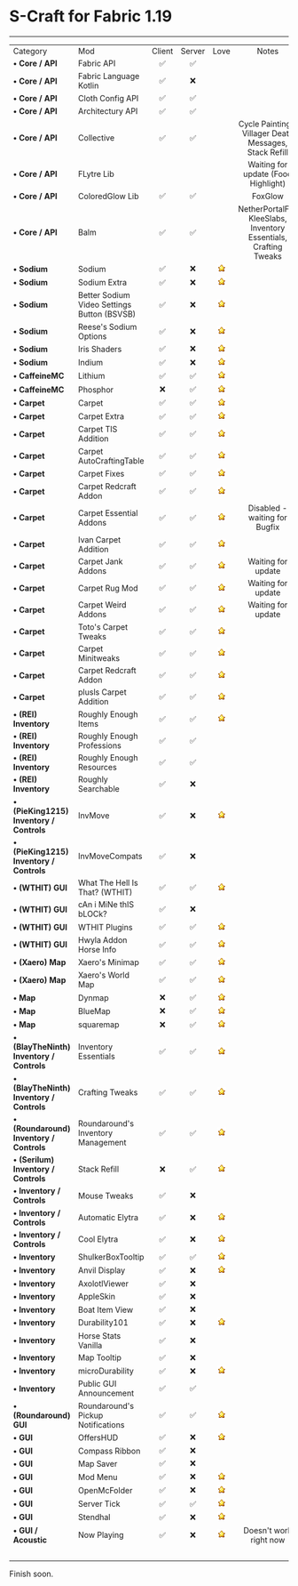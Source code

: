 # S-Craft for Fabric 1.19
_________________________________________________________________________________________________________________________________________________________________________________

|  |  |  |  |  |  |
| :--- | :--- | :---: | :---: | :---: | :---: |
| Category | Mod  | Client | Server | Love | Notes |
| **• Core / API** | Fabric API | ✅ | ✅ |  |  |
| **• Core / API** | Fabric Language Kotlin | ✅ | ❌ |  |  |
| **• Core / API** | Cloth Config API | ✅ | ✅ |  |  |
| **• Core / API** | Architectury API | ✅ | ✅ |  |  |
| **• Core / API** | Collective | ✅ | ✅ |  | Cycle Paintings, Villager Death Messages, Stack Refill |
| **• Core / API** | FLytre Lib |  |  |  | Waiting for update (Food Highlight) |
| **• Core / API** | ColoredGlow Lib | ✅ | ✅ |  | FoxGlow |
| **• Core / API** | Balm | ✅ | ✅ |  | NetherPortalFix, KleeSlabs, Inventory Essentials, Crafting Tweaks |
| **• Sodium** | Sodium | ✅ | ❌ | ![](https://raw.githubusercontent.com/mrniddala/fabric-s-craft-modpack-1.19/main/love-icon.png) |  |
| **• Sodium** | Sodium Extra | ✅ | ❌ | ![](https://raw.githubusercontent.com/mrniddala/fabric-s-craft-modpack-1.19/main/love-icon.png) |  |
| **• Sodium** | Better Sodium Video Settings Button (BSVSB) | ✅ | ❌ | ![](https://raw.githubusercontent.com/mrniddala/fabric-s-craft-modpack-1.19/main/love-icon.png) |  |
| **• Sodium** | Reese's Sodium Options | ✅ | ❌ | ![](https://raw.githubusercontent.com/mrniddala/fabric-s-craft-modpack-1.19/main/love-icon.png) |  |
| **• Sodium** | Iris Shaders | ✅ | ❌ | ![](https://raw.githubusercontent.com/mrniddala/fabric-s-craft-modpack-1.19/main/love-icon.png) |  |
| **• Sodium** | Indium | ✅ | ❌ | ![](https://raw.githubusercontent.com/mrniddala/fabric-s-craft-modpack-1.19/main/love-icon.png) |  |
| **• CaffeineMC** | Lithium | ✅ | ✅ | ![](https://raw.githubusercontent.com/mrniddala/fabric-s-craft-modpack-1.19/main/love-icon.png) |  |
| **• CaffeineMC** | Phosphor | ❌ | ✅ | ![](https://raw.githubusercontent.com/mrniddala/fabric-s-craft-modpack-1.19/main/love-icon.png) |  |
| **• Carpet** | Carpet | ✅ | ✅ | ![](https://raw.githubusercontent.com/mrniddala/fabric-s-craft-modpack-1.19/main/love-icon.png) |  |
| **• Carpet** | Carpet Extra | ✅ | ✅ | ![](https://raw.githubusercontent.com/mrniddala/fabric-s-craft-modpack-1.19/main/love-icon.png) |  |
| **• Carpet** | Carpet TIS Addition | ✅ | ✅ | ![](https://raw.githubusercontent.com/mrniddala/fabric-s-craft-modpack-1.19/main/love-icon.png) |  |
| **• Carpet** | Carpet AutoCraftingTable| ✅ | ✅ | ![](https://raw.githubusercontent.com/mrniddala/fabric-s-craft-modpack-1.19/main/love-icon.png) |  |
| **• Carpet** | Carpet Fixes| ✅ | ✅ | ![](https://raw.githubusercontent.com/mrniddala/fabric-s-craft-modpack-1.19/main/love-icon.png) |  |
| **• Carpet** | Carpet Redcraft Addon | ✅ | ✅ | ![](https://raw.githubusercontent.com/mrniddala/fabric-s-craft-modpack-1.19/main/love-icon.png) |  |
| **• Carpet** | Carpet Essential Addons | ✅ | ✅ | ![](https://raw.githubusercontent.com/mrniddala/fabric-s-craft-modpack-1.19/main/love-icon.png) | Disabled - waiting for Bugfix |
| **• Carpet** | Ivan Carpet Addition | ✅ | ✅ | ![](https://raw.githubusercontent.com/mrniddala/fabric-s-craft-modpack-1.19/main/love-icon.png) |  |
| **• Carpet** | Carpet Jank Addons | ✅ | ✅ | ![](https://raw.githubusercontent.com/mrniddala/fabric-s-craft-modpack-1.19/main/love-icon.png) | Waiting for update |
| **• Carpet** | Carpet Rug Mod | ✅ | ✅ | ![](https://raw.githubusercontent.com/mrniddala/fabric-s-craft-modpack-1.19/main/love-icon.png) | Waiting for update |
| **• Carpet** | Carpet Weird Addons | ✅ | ✅ | ![](https://raw.githubusercontent.com/mrniddala/fabric-s-craft-modpack-1.19/main/love-icon.png) | Waiting for update |
| **• Carpet** | Toto's Carpet Tweaks | ✅ | ✅ | ![](https://raw.githubusercontent.com/mrniddala/fabric-s-craft-modpack-1.19/main/love-icon.png) |  |
| **• Carpet** | Carpet Minitweaks | ✅ | ✅ | ![](https://raw.githubusercontent.com/mrniddala/fabric-s-craft-modpack-1.19/main/love-icon.png) |  |
| **• Carpet** | Carpet Redcraft Addon | ✅ | ✅ | ![](https://raw.githubusercontent.com/mrniddala/fabric-s-craft-modpack-1.19/main/love-icon.png) |  |
| **• Carpet** | plusls Carpet Addition | ✅ | ✅ | ![](https://raw.githubusercontent.com/mrniddala/fabric-s-craft-modpack-1.19/main/love-icon.png) |  |
| **• (REI) Inventory** | Roughly Enough Items | ✅ | ✅ | ![](https://raw.githubusercontent.com/mrniddala/fabric-s-craft-modpack-1.19/main/love-icon.png) |  |
| **• (REI) Inventory** | Roughly Enough Professions | ✅ | ✅ |  |  |
| **• (REI) Inventory** | Roughly Enough Resources | ✅ | ✅ |  |  |
| **• (REI) Inventory** | Roughly Searchable | ✅ | ❌ |  |  |
| **• (PieKing1215) Inventory / Controls** | InvMove | ✅ | ❌ | ![](https://raw.githubusercontent.com/mrniddala/fabric-s-craft-modpack-1.19/main/love-icon.png) |  |
| **• (PieKing1215) Inventory / Controls** | InvMoveCompats | ✅ | ❌ |  |  |
| **• (WTHIT) GUI** | What The Hell Is That? (WTHIT) | ✅ | ✅ | ![](https://raw.githubusercontent.com/mrniddala/fabric-s-craft-modpack-1.19/main/love-icon.png) |  |
| **• (WTHIT) GUI** | cAn i MiNe thIS bLOCk? | ✅ | ❌ |  |  |
| **• (WTHIT) GUI** | WTHIT Plugins | ✅ | ✅ | ![](https://raw.githubusercontent.com/mrniddala/fabric-s-craft-modpack-1.19/main/love-icon.png) |  |
| **• (WTHIT) GUI** | Hwyla Addon Horse Info | ✅ | ✅ | ![](https://raw.githubusercontent.com/mrniddala/fabric-s-craft-modpack-1.19/main/love-icon.png) |  |
| **• (Xaero) Map** | Xaero's Minimap | ✅ | ✅ | ![](https://raw.githubusercontent.com/mrniddala/fabric-s-craft-modpack-1.19/main/love-icon.png) |  |
| **• (Xaero) Map** | Xaero's World Map | ✅ | ✅ | ![](https://raw.githubusercontent.com/mrniddala/fabric-s-craft-modpack-1.19/main/love-icon.png) |  |
| **• Map** | Dynmap | ❌ | ✅ | ![](https://raw.githubusercontent.com/mrniddala/fabric-s-craft-modpack-1.19/main/love-icon.png) |  |
| **• Map** | BlueMap | ❌ | ✅ | ![](https://raw.githubusercontent.com/mrniddala/fabric-s-craft-modpack-1.19/main/love-icon.png) |  |
| **• Map** | squaremap | ❌ | ✅ | ![](https://raw.githubusercontent.com/mrniddala/fabric-s-craft-modpack-1.19/main/love-icon.png) |  |
| **• (BlayTheNinth) Inventory / Controls** | Inventory Essentials | ✅ | ✅ | ![](https://raw.githubusercontent.com/mrniddala/fabric-s-craft-modpack-1.19/main/love-icon.png) |  |
| **• (BlayTheNinth) Inventory / Controls** | Crafting Tweaks | ✅ | ✅ | ![](https://raw.githubusercontent.com/mrniddala/fabric-s-craft-modpack-1.19/main/love-icon.png) |  |
| **• (Roundaround) Inventory / Controls** | Roundaround's Inventory Management | ✅ | ✅ | ![](https://raw.githubusercontent.com/mrniddala/fabric-s-craft-modpack-1.19/main/love-icon.png) |  |
| **• (Serilum) Inventory / Controls** | Stack Refill | ❌ | ✅ | ![](https://raw.githubusercontent.com/mrniddala/fabric-s-craft-modpack-1.19/main/love-icon.png) |  |
| **• Inventory / Controls** | Mouse Tweaks | ✅ | ❌ |  |  |
| **• Inventory / Controls** | Automatic Elytra | ✅ | ❌ | ![](https://raw.githubusercontent.com/mrniddala/fabric-s-craft-modpack-1.19/main/love-icon.png) |  |
| **• Inventory / Controls** | Cool Elytra | ✅ | ❌ | ![](https://raw.githubusercontent.com/mrniddala/fabric-s-craft-modpack-1.19/main/love-icon.png) |  |
| **• Inventory** | ShulkerBoxTooltip | ✅ | ✅ | ![](https://raw.githubusercontent.com/mrniddala/fabric-s-craft-modpack-1.19/main/love-icon.png) |  |
| **• Inventory** | Anvil Display | ✅ | ❌ | ![](https://raw.githubusercontent.com/mrniddala/fabric-s-craft-modpack-1.19/main/love-icon.png) |  |
| **• Inventory** | AxolotlViewer | ✅ | ❌ |  |  |
| **• Inventory** | AppleSkin | ✅ | ❌ |  |  |
| **• Inventory** | Boat Item View | ✅ | ❌ |  |  |
| **• Inventory** | Durability101 | ✅ | ❌ | ![](https://raw.githubusercontent.com/mrniddala/fabric-s-craft-modpack-1.19/main/love-icon.png) |  |
| **• Inventory** | Horse Stats Vanilla | ✅ | ❌ |  |  |
| **• Inventory** | Map Tooltip | ✅ | ❌ |  |  |
| **• Inventory** | microDurability | ✅ | ❌ | ![](https://raw.githubusercontent.com/mrniddala/fabric-s-craft-modpack-1.19/main/love-icon.png) |  |
| **• Inventory** | Public GUI Announcement | ✅ | ✅ |  |  |
| **• (Roundaround) GUI** | Roundaround's Pickup Notifications | ✅ | ✅ | ![](https://raw.githubusercontent.com/mrniddala/fabric-s-craft-modpack-1.19/main/love-icon.png) |  |
| **• GUI** | OffersHUD | ✅ | ❌ | ![](https://raw.githubusercontent.com/mrniddala/fabric-s-craft-modpack-1.19/main/love-icon.png) |  |
| **• GUI** | Compass Ribbon | ✅ | ❌ |  |  |
| **• GUI** | Map Saver | ✅ | ❌ |  |  |
| **• GUI** | Mod Menu | ✅ | ❌ | ![](https://raw.githubusercontent.com/mrniddala/fabric-s-craft-modpack-1.19/main/love-icon.png) |  |
| **• GUI** | OpenMcFolder | ✅ | ❌ | ![](https://raw.githubusercontent.com/mrniddala/fabric-s-craft-modpack-1.19/main/love-icon.png) |  |
| **• GUI** | Server Tick | ✅ | ✅ | ![](https://raw.githubusercontent.com/mrniddala/fabric-s-craft-modpack-1.19/main/love-icon.png) |  |
| **• GUI** | Stendhal | ✅ | ❌ | ![](https://raw.githubusercontent.com/mrniddala/fabric-s-craft-modpack-1.19/main/love-icon.png) |  |
| **• GUI / Acoustic** | Now Playing | ✅ | ❌ | ![](https://raw.githubusercontent.com/mrniddala/fabric-s-craft-modpack-1.19/main/love-icon.png) | Doesn't work right now |
|  |  |  |  |  |  |  |
|  |  |  |  |  |  |  |
|  |  |  |  |  |  |  |
|  |  |  |  |  |  |  |
|  |  |  |  |  |  |  |
Finish soon.












